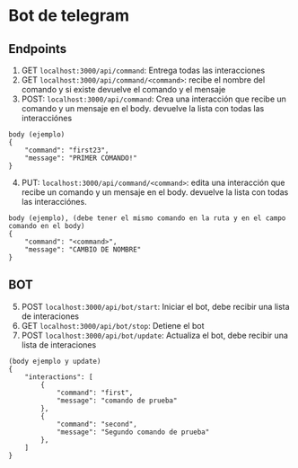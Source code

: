 # Bot de telegram

## Endpoints

1. GET `localhost:3000/api/command`: Entrega todas las interacciones
2. GET `localhost:3000/api/command/<command>`: recibe el nombre del comando y si existe devuelve el comando y el mensaje
3. POST: `localhost:3000/api/command`: Crea una interacción que recibe un comando y un mensaje en el body. devuelve la lista con todas las interacciónes

```
body (ejemplo)
{
    "command": "first23",
    "message": "PRIMER COMANDO!"
}
```

4. PUT: `localhost:3000/api/command/<command>`: edita una interacción que recibe un comando y un mensaje en el body. devuelve la lista con todas las interacciónes.

```
body (ejemplo), (debe tener el mismo comando en la ruta y en el campo comando en el body)
{
    "command": "<command>",
    "message": "CAMBIO DE NOMBRE"
}
```

## BOT

5. POST `localhost:3000/api/bot/start`: Iniciar el bot, debe recibir una lista de interaciones
6. GET `localhost:3000/api/bot/stop`: Detiene el bot
7. POST `localhost:3000/api/bot/update`: Actualiza el bot, debe recibir una lista de interaciones

```
(body ejemplo y update)
{
    "interactions": [
        {
            "command": "first",
            "message": "comando de prueba"
        },
        {
            "command": "second",
            "message": "Segundo comando de prueba"
        },
    ]
}
```

